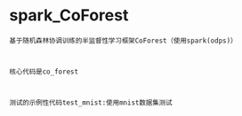 # spark_CoForest
    基于随机森林协调训练的半监督性学习框架CoForest（使用spark(odps)）
#
    核心代码是co_forest
#
    测试的示例性代码test_mnist:使用mnist数据集测试
